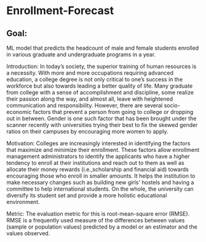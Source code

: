 # Enrollment-Forecast

## Goal: 
ML model that predicts the headcount of male and female students enrolled in various graduate and undergraduate programs in a year. 

Introduction: In today’s society, the superior training of human resources is a necessity. With more and more occupations requiring advanced education, a college degree is not only critical to one’s success in the workforce but also towards leading a better quality of life. Many graduate from college with a sense of accomplishment and discipline, some realize their passion along the way, and almost all, leave with heightened communication and responsibility. However, there are several socio-economic factors that prevent a person from going to college or dropping out in between. Gender is one such factor that has been brought under the scanner recently with universities trying their best to fix the skewed gender ratios on their campuses by encouraging more women to apply.

Motivation: Colleges are increasingly interested in identifying the factors that maximize and minimize their enrollment. These factors allow enrollment management administrators to identify the applicants who have a higher tendency to enroll at their institutions and reach out to them as well as allocate their money rewards (i.e.,scholarship and financial aid) towards encouraging those who enroll in smaller amounts. It helps the institution to make necessary changes such as building new girls' hostels and having a committee to help international students. On the whole, the university can diversify its student set and provide a more holistic educational environment.

Metric: The evaluation metric for this is root-mean-square error (RMSE). RMSE is a frequently used measure of the differences between values (sample or population values) predicted by a model or an estimator and the values observed.
